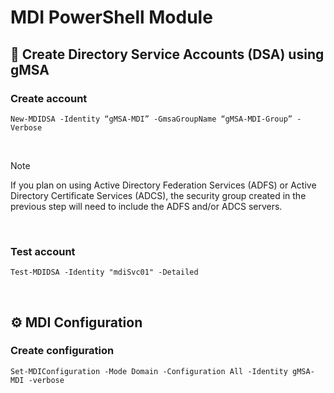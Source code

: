 # MDI PowerShell Module

## 👤 Create Directory Service Accounts (DSA) using gMSA 

### Create account
```
New-MDIDSA -Identity “gMSA-MDI” -GmsaGroupName “gMSA-MDI-Group” -Verbose
```

<br>

> [!NOTE]
> If you plan on using Active Directory Federation Services (ADFS) or Active Directory Certificate Services (ADCS), the security group created in the previous step will need to include the ADFS and/or ADCS servers.

<br>

### Test account
```
Test-MDIDSA -Identity "mdiSvc01" -Detailed
```
<br>

## ⚙️ MDI Configuration

### Create configuration
```
Set-MDIConfiguration -Mode Domain -Configuration All -Identity gMSA-MDI -verbose
```
